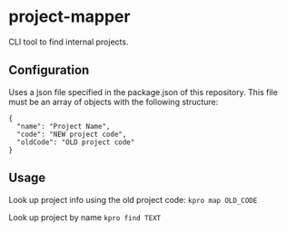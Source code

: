 # project-mapper

CLI tool to find internal projects.

## Configuration

Uses a json file specified in the package.json of this repository. This file must be an array of objects with the following structure:
```
{
  "name": "Project Name",
  "code": "NEW project code",
  "oldCode": "OLD project code"
}
```

## Usage

Look up project info using the old project code: `kpro map OLD_CODE`

Look up project by name `kpro find TEXT`
